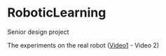 # RoboticLearning
Senior design project

The experiments on the real robot ([Video1](https://drive.google.com/open?id=1a6pvqr_fVoqfQexVOms-avTL9GhXX91b)  -  Video 2)
